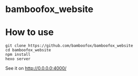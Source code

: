 # bamboofox_website

# How to use
```
git clone https://github.com/bamboofox/bamboofox_website
cd bamboofox_website
npm install
hexo server
```
See it on http://0.0.0.0:4000/

